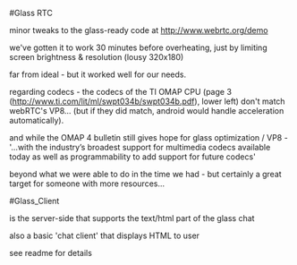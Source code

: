 #Glass RTC 

minor tweaks to the glass-ready code at http://www.webrtc.org/demo


we've gotten it to work 30 minutes before overheating, just by limiting screen brightness & resolution (lousy 320x180)  

far from ideal - but it worked well for our needs. 

regarding codecs - the codecs of the TI OMAP CPU (page 3 (http://www.ti.com/lit/ml/swpt034b/swpt034b.pdf), lower left) don't match webRTC's VP8... (but if they did match, android would handle acceleration automatically). 

and while the OMAP 4 bulletin still gives hope for glass optimization / VP8 -  '...with the industry’s broadest support for multimedia codecs available today as well as programmability to add support for future codecs' 

beyond what we were able to do in the time we had - but certainly a great target for someone with more resources... 



#Glass_Client 

is the server-side that supports the text/html part of the glass chat

also a basic 'chat client' that displays HTML to user 

see readme for details